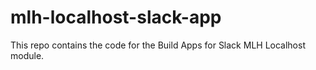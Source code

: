 # mlh-localhost-slack-app
This repo contains the code for the Build Apps for Slack MLH Localhost module. 
